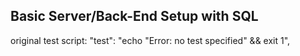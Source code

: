 ## Basic Server/Back-End Setup with SQL

original test script:     "test": "echo \"Error: no test specified\" && exit 1",
